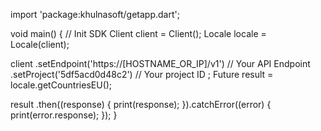 import 'package:khulnasoft/getapp.dart';

void main() { // Init SDK
  Client client = Client();
  Locale locale = Locale(client);

  client
    .setEndpoint('https://[HOSTNAME_OR_IP]/v1') // Your API Endpoint
    .setProject('5df5acd0d48c2') // Your project ID
  ;
  Future result = locale.getCountriesEU();

  result
    .then((response) {
      print(response);
    }).catchError((error) {
      print(error.response);
  });
}
